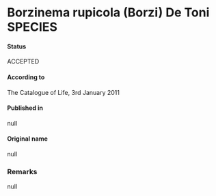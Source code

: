 # Borzinema rupicola (Borzi) De Toni SPECIES

#### Status
ACCEPTED

#### According to
The Catalogue of Life, 3rd January 2011

#### Published in
null

#### Original name
null

### Remarks
null